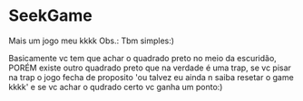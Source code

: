 # SeekGame
 Mais um jogo meu kkkk Obs.: Tbm simples:)

Basicamente vc tem que achar o quadrado preto no meio da escuridão, PORÉM existe outro quadrado preto que na verdade é uma trap, se vc pisar na trap o jogo fecha de proposito 'ou talvez eu ainda n saiba resetar o game kkkk' e se vc achar o qudrado certo vc ganha um ponto:)
